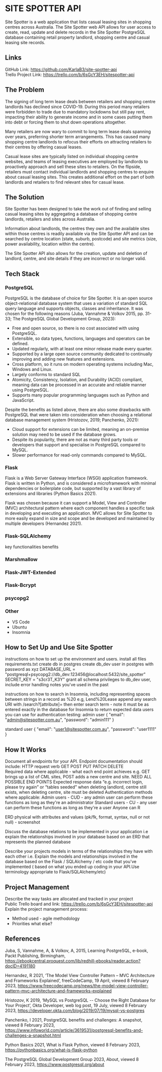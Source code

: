 # SITE SPOTTER API 
Site Spotter is a web application that lists casual leasing sites in shopping centres across Australia. The Site Spotter web API allows for user access to create, read, update and delete records in the Site Spotter PostgreSQL database containing retail property landlord, shopping centre and casual leasing site records.

##  Links
GitHub Link: https://github.com/KarlaB3/site-spotter-api   
Trello Project Link: https://trello.com/b/6sGcY3EH/sitespotter-api   

## The Problem
The signing of long term lease deals between retailers and shopping centre landlords has declined since COVID-19. During this period many retailers were forbidden to trade due to mandatory lockdowns but still pay rent, impacting their ability to generate income and in some cases putting them into debt or forcing them to shut down operations altogether.

Many retailers are now wary to commit to long term lease deals spanning over years, preferring shorter term arrangements. This has caused many shopping centre landlords to refocus their efforts on attracting retailers to their centres by offering casual leases. 

Casual lease sites are typically listed on individual shopping centre websites, and teams of leasing executives are employed by landlords to proactively approach and sell these sites to retailers. On the flipside, retailers must contact individual landlords and shopping centres to enquire about casual leasing sites. This creates additional effort on the part of both landlords and retailers to find relevant sites for casual lease.

## The Solution
Site Spotter has been designed to take the work out of finding and selling casual leasing sites by aggregating a database of shopping centre landlords, retailers and sites across Australia. 

Information about landlords, the centres they own and the available sites within those centres is readily available via the Site Spotter API and can be searched by centre location (state, suburb, postcode) and site metrics (size, power availability, location within the centre). 

The Site Spotter API also allows for the creation, update and deletion of landlord, centre, and site details if they are incorrect or no longer valid.

## Tech Stack
### PostgreSQL 
PostgreSQL is the database of choice for Site Spotter. It is an open source object-relational database system that uses a variation of standard SQL query language and supports objects, classes and inheritance. It was chosen for the following reasons (Juba, Vannahme & Volkov 2015, pp. 31-33; The PostgreSQL Global Development Group, 2023): 
* Free and open source, so there is no cost associated with using PostgreSQL. 
* Extensible, so data types, functions, languages and operators can be defined.
* Updated regularly, with at least one minor release made every quarter.
* Supported by a large open source community dedicated to continually improving and adding new features and extensions.
* Cross platform, so it runs on modern operating systems including Mac, Windows and Linux.
* Largely conforms to standard SQL 
* Atomicity, Consistency, Isolation, and Durability (ACID) compliant, meaning data can be processed in an accurate and reliable manner using PostgreSQL.
* Supports many popular programming languages such as Python and JavaScript.

Despite the benefits as listed above, there are also some drawbacks with PostgreSQL that were taken into consideration when choosing a relational database management system (Hristozov, 2019; Panchenko, 2021):
* Cloud support for extensions can be limited, meaning an on-premise solution may need to be used if the database grows.
* Despite its popularity, there are not as many third party tools or developers that support and specialise in PostgreSQL compared to MySQL.
* Slower performance for read-only commands compared to MySQL.

### Flask
Flask is a Web Server Gateway Interface (WSGI) application framework. Flask is written in Python, and is considered a microframework with minimal dependencies or boilerplate code, but supported by a vast library of extensions and libraries (Python Basics 2021).

Flask was chosen because it can support a Model, View and Controller (MVC) architectural pattern where each component handles a specific task in developing and executing an application. MVC allows for Site Spotter to more easily expand in size and scope and be developed and maintained by multiple developers (Hernandez 2021). 

### Flask-SQLAlchemy

key functionalities
benefits

### Marshmallow

### Flask-JWT-Extended

### Flask-Bcrypt

### psycopg2

### Other
* VS Code
* Ubuntu
* Insomnia

## How to Set Up and Use Site Spotter
instructions on how to set up the environment and users.
install all files requirements.txt
create db in postgres
create db_dev user in postgres with password as xyz 
DATABASE_URL = "postgresql+psycopg2://db_dev:123456@localhost:5432/site_spotter"
SECRET_KEY = "s3cr3T_K3Y"
grant all schema privileges to db_dev user, include error handling notes you've used in the past

instructions on how to search in Insomnia, including representing spaces between strings in a record as %20 e.g, Lend%20Lease
append any search URI with /search?[attribute]= then enter search term - note it must be as entered exactly in the database for Insomnia to return expected data
users you can use for authentication testing:
admin user
{
	"email": "admin@sitespotter.com.au",
	"password": "admin111"
}

standard user
{
	"email": "user1@sitespotter.com.au",
	"password": "user1111"
}

## How It Works
Document all endpoints for your API. Endpoint documentation should include: 
HTTP request verb GET POST PUT PATCH DELETE  
Required data where applicable - what each end point achieves e.g. GET brings up a list of CML sites, POST adds a new centre and site. NEED ALL POSSIBLE END POINTS
Expected response data “e.g. incorrect login, please try again” or “tables seeded”  when deleting landlord, centre still exists, when deleting centre, site must be deleted
Authentication methods where applicable:
    Admin users - CUD - any admin user can perform these functions as long as they're an administrator
    Standard users - CU - any user can perform these functions as long as they're a user
    Anyone can R 

ERD physical with attributes and values (pk/fk, format, syntax, null or not null) - screenshot  

Discuss the database relations to be implemented in your application i.e explain the relationships involved in your database based on an ERD that represents the planned database 

Describe your projects models in terms of the relationships they have with each other i.e. Explain the models and relationships involved in the database based on the Flask / SQLAlchemy / etc code that you've implemented ( based on what you ended up coding in your API.Use terminology appropriate to Flask/SQLAlchemy/etc)  


## Project Management
Describe the way tasks are allocated and tracked in your project  
Public Trello board and link: https://trello.com/b/6sGcY3EH/sitespotter-api   
Explain the project management process:
* Method used - agile methodology
* Priorities 
what else?

## References
Juba, S, Vannahme, A, & Volkov, A, 2015, Learning PostgreSQL, e-book, Packt Publishing, Birmingham, https://ebookcentral.proquest.com/lib/redhill-ebooks/reader.action?docID=4191180

Hernandez, R 2021, ‘The Model View Controller Pattern – MVC Architecture and Frameworks Explained’, freeCodeCamp, 19 April, viewed 8 February 2023, https://www.freecodecamp.org/news/the-model-view-controller-pattern-mvc-architecture-and-frameworks-explained 

Hristozov, K 2019, ‘MySQL vs PostgreSQL -- Choose the Right Database for Your Project’, Okta Developer, web log post, 19 July, viewed 8 February 2023, https://developer.okta.com/blog/2019/07/19/mysql-vs-postgres 

Panchenko, I 2021, PostgreSQL benefits and challenges: A snapshot, viewed 8 February 2023, https://www.infoworld.com/article/3619531/postgresql-benefits-and-challenges-a-snapshot.html 

Python Basics 2021, What is Flask Python, viewed 8 February 2023, https://pythonbasics.org/what-is-flask-python 

The PostgreSQL Global Development Group 2023, About, viewed 8 February 2023, https://www.postgresql.org/about 